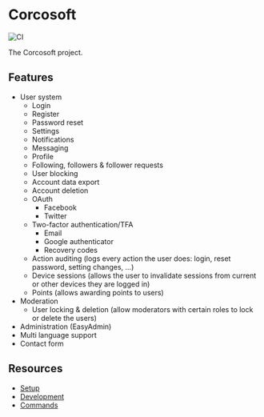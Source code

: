 # Corcosoft

![CI](https://github.com/bobalazek/corcosoft-boilerplate/workflows/Development%20Workflow/badge.svg)

The Corcosoft project.

## Features

* User system
  * Login
  * Register
  * Password reset
  * Settings
  * Notifications
  * Messaging
  * Profile
  * Following, followers & follower requests
  * User blocking
  * Account data export
  * Account deletion
  * OAuth
    * Facebook
    * Twitter
  * Two-factor authentication/TFA
    * Email
    * Google authenticator
    * Recovery codes
  * Action auditing (logs every action the user does: login, reset password, setting changes, ...)
  * Device sessions (allows the user to invalidate sessions from current or other devices they are logged in)
  * Points (allows awarding points to users)
* Moderation
  * User locking & deletion (allow moderators with certain roles to lock or delete the users)
* Administration (EasyAdmin)
* Multi language support
* Contact form

## Resources

* [Setup](docs/setup.md)
* [Development](docs/development.md)
* [Commands](docs/commands.md)
